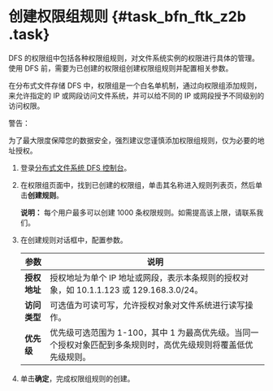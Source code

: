 # 创建权限组规则 {#task_bfn_ftk_z2b .task}

DFS 的权限组中包括各种权限组规则，对文件系统实例的权限进行具体的管理。使用 DFS 前，需要为已创建的权限组创建权限组规则并配置相关参数。

在分布式文件存储 DFS 中，权限组是一个白名单机制，通过向权限组添加规则，来允许指定的 IP 或网段访问文件系统，并可以给不同的 IP 或网段授予不同级别的访问权限。

警告：

为了最大限度保障您的数据安全，强烈建议您谨慎添加权限组规则，仅为必要的地址授权。

1.  登录[分布式文件系统 DFS 控制台](https://dfs.console.aliyun.com/dfs/cn-shanghai/permissiongroup)。 
2.  在权限组页面中，找到已创建的权限组，单击其名称进入规则列表页，然后单击**创建规则**。 

    **说明：** 每个用户最多可以创建 1000 条权限规则。如需提高该上限，请联系我们。

3.  在创建规则对话框中，配置参数。 

    |参数|说明|
    |--|--|
    |**授权地址**|授权地址为单个 IP 地址或网段，表示本条规则的授权对象，如 10.1.1.123 或 129.168.3.0/24。|
    |**访问类型**|可选值为可读可写，允许授权对象对文件系统进行读写操作。|
    |**优先级**|优先级可选范围为 1-100，其中 1 为最高优先级。当同一个授权对象匹配到多条规则时，高优先级规则将覆盖低优先级规则。|

4.   单击**确定**，完成权限组规则的创建。 

